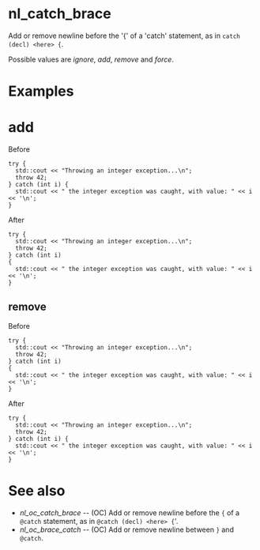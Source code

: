 # nl_catch_brace

Add or remove newline before the '{' of a 'catch' statement, as in `catch (decl) <here> {`.

Possible values are _ignore_, _add_, _remove_ and _force_.

# Examples

# add
Before
```
try {
  std::cout << "Throwing an integer exception...\n";
  throw 42;
} catch (int i) {
  std::cout << " the integer exception was caught, with value: " << i << '\n';
}
```
After
```
try {
  std::cout << "Throwing an integer exception...\n";
  throw 42;
} catch (int i)
{
  std::cout << " the integer exception was caught, with value: " << i << '\n';
}
```

## remove
Before
```
try {
  std::cout << "Throwing an integer exception...\n";
  throw 42;
} catch (int i)
{
  std::cout << " the integer exception was caught, with value: " << i << '\n';
}
```
After
```
try {
  std::cout << "Throwing an integer exception...\n";
  throw 42;
} catch (int i) {
  std::cout << " the integer exception was caught, with value: " << i << '\n';
}
```

# See also

* _nl_oc_catch_brace_ -- (OC) Add or remove newline before the `{` of a `@catch` statement, as in `@catch (decl) <here> {`'.
* _nl_oc_brace_catch_ -- (OC) Add or remove newline between `}` and `@catch`.
